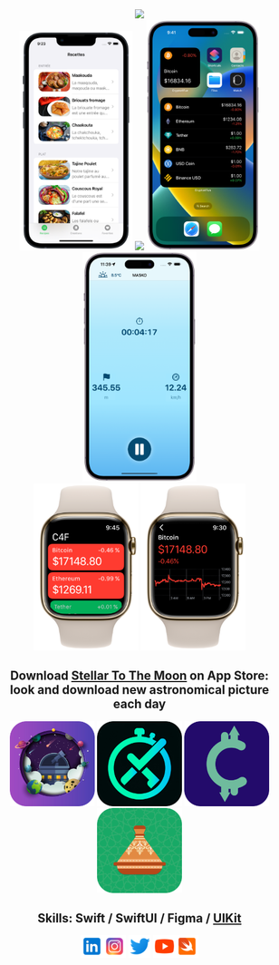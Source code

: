  <div align="center">
 <img src="https://github.com/Harry-KNIGHT/ImageGifVideoForReadme/blob/main/Images/visuel%20logo%20AW%20%2Bw%20degradé%20horizontal%20blanc.png" width="250"/>
</div>
<div align="center">
 <img src="https://github.com/Harry-KNIGHT/ImageGifVideoForReadme/blob/main/RealizedAppHDMockup/MaghrebRecipesHDMockup.png" width="200"/>
 <img src="https://github.com/Harry-KNIGHT/ImageGifVideoForReadme/blob/main/RealizedAppHDMockup/StellarGridViewMockup14ProMax.png" width="200"/>
  <img src="https://github.com/Harry-KNIGHT/ImageGifVideoForReadme/blob/main/RealizedAppHDMockup/C4FWidget14ProMaxMockup.png" width="200"/>

 <img src="https://github.com/Harry-KNIGHT/ImageGifVideoForReadme/blob/main/RealizedAppHDMockup/MaskoTrainningView.png" width="200"/>
 </div>
 <div align="center">
 <img src="https://github.com/Harry-KNIGHT/ImageGifVideoForReadme/blob/main/RealizedAppHDMockup/C4FAWListView.png" width="185"/>
 <img src="https://github.com/Harry-KNIGHT/ImageGifVideoForReadme/blob/main/RealizedAppHDMockup/C4FAWDetailView.png" width="185"/>
 </div>
 <div align="center">
 
## Download [Stellar To The Moon](https://apps.apple.com/fr/app/stellar-to-the-moon/id1636548200?l=en) on App Store: look and download new astronomical picture each day
 
<img src="https://github.com/Harry-KNIGHT/ImageGifVideoForReadme/blob/main/AppIcon/StellarAppIcon.png" width="150"/>
<img src="https://github.com/Harry-KNIGHT/ImageGifVideoForReadme/blob/main/AppIcon/MaskoAppIcon.png" width="150"/>
<img src="https://github.com/Harry-KNIGHT/ImageGifVideoForReadme/blob/main/AppIcon/C4FAppIcon.png" width="150"/>
<img src="https://github.com/Harry-KNIGHT/ImageGifVideoForReadme/blob/main/AppIcon/MaghRecipesAppIcon.png" width="150"/>

## Skills: Swift / SwiftUI / Figma / [UIKit](https://github.com/Harry-KNIGHT/Crypto4FunUIKit) 

[<img  src='https://github.com/Harry-KNIGHT/ImageGifVideoForReadme/blob/main/SocialNetwork/LinkedinIcon.png' alt='Linkedin' height='40'>](https://www.linkedin.com/in/elliot-knight-134679182/)[<img src='https://github.com/Harry-KNIGHT/ImageGifVideoForReadme/blob/main/SocialNetwork/InstagramIcon.png' alt='instagram' height='40'>](https://www.instagram.com/Knight_Genius/) [<img  src='https://github.com/Harry-KNIGHT/ImageGifVideoForReadme/blob/main/SocialNetwork/TwitterIcon.png' alt='twitter' height='40'>](https://twitter.com/ellioto0o) [<img  src='https://github.com/Harry-KNIGHT/ImageGifVideoForReadme/blob/main/SocialNetwork/YTBIcon.png' alt='YouTube' height='40'>](https://www.youtube.com/channel/UCaLjq9jNstlbZGXT2-WnVUA)[<img src='https://github.com/Harry-KNIGHT/ImageGifVideoForReadme/blob/main/SocialNetwork/SwiftIcon.png' alt='website' height='40'>](https://www.apprendre-swiftui.fr/offre-swift-basics?sa=sa0025889476017fbbabc3366b1fa16ab30f469b99)  
</div>

